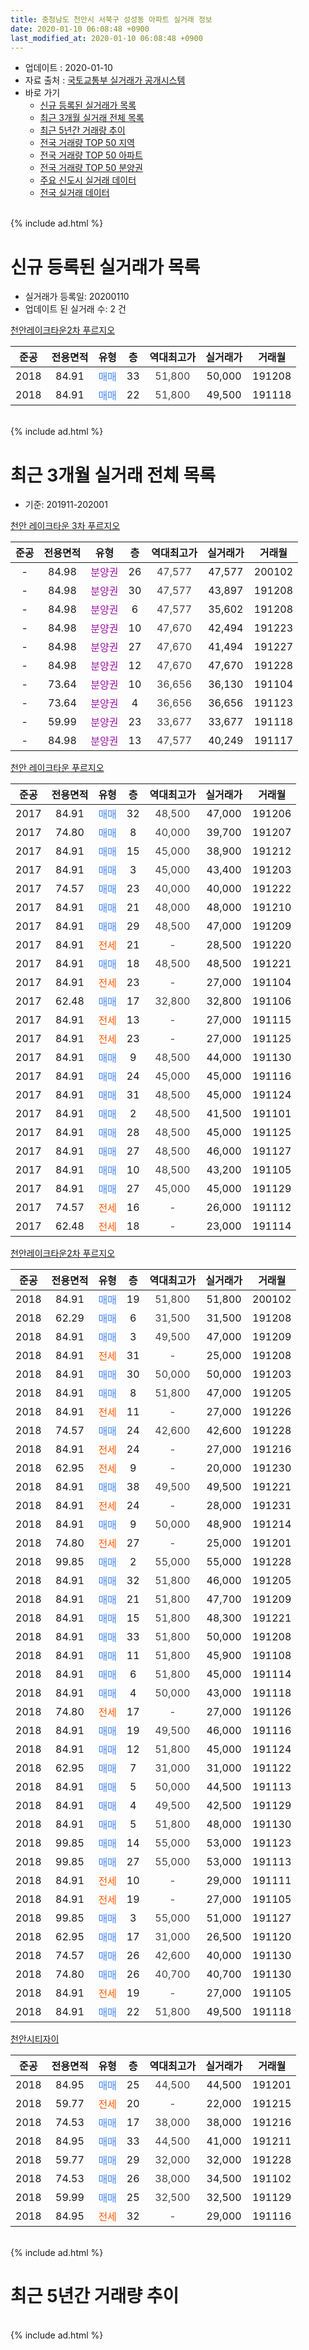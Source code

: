 ```yaml
---
title: 충청남도 천안시 서북구 성성동 아파트 실거래 정보
date: 2020-01-10 06:08:48 +0900
last_modified_at: 2020-01-10 06:08:48 +0900
---
```


* 업데이트 : 2020-01-10
* 자료 출처 : [국토교통부 실거래가 공개시스템](http://rt.molit.go.kr)
* 바로 가기
    * [신규 등록된 실거래가 목록](#신규-등록된-실거래가-목록)
    * [최근 3개월 실거래 전체 목록](#최근-3개월-실거래-전체-목록)
    * [최근 5년간 거래량 추이](#최근-5년간-거래량-추이)
    * [전국 거래량 TOP 50 지역](https://inasie.github.io/apt-trade-info/최근-3개월-전국에서-가장-거래가-많이-발생한-지역)
    * [전국 거래량 TOP 50 아파트](https://inasie.github.io/apt-trade-info/최근-3개월-전국에서-가장-거래가-많이-발생한-아파트)
    * [전국 거래량 TOP 50 분양권](https://inasie.github.io/apt-trade-info/최근-3개월-전국에서-가장-거래가-많이-발생한-분양권)
    * [주요 신도시 실거래 데이터](https://inasie.github.io/apt-trade-info/주요-신도시)
    * [전국 실거래 데이터](https://inasie.github.io/apt-trade-info/전국)
<br>
{% include ad.html %}
<br>

# 신규 등록된 실거래가 목록
* 실거래가 등록일: 20200110
* 업데이트 된 실거래 수: 2 건


[천안레이크타운2차 푸르지오](https://search.naver.com/search.naver?query=%EC%B6%A9%EC%B2%AD%EB%82%A8%EB%8F%84+%EC%B2%9C%EC%95%88%EC%8B%9C+%EC%84%9C%EB%B6%81%EA%B5%AC+%EC%84%B1%EC%84%B1%EB%8F%99+%EC%B2%9C%EC%95%88%EB%A0%88%EC%9D%B4%ED%81%AC%ED%83%80%EC%9A%B42%EC%B0%A8+%ED%91%B8%EB%A5%B4%EC%A7%80%EC%98%A4)

|준공|전용면적|유형|층|역대최고가|실거래가|거래월|
|:---:|:---:|:---:|:---:|:---:|:---:|:---:|
|2018|84.91|<span style="color:#4285f3">매매</span>|33|<span style="color:#444444">51,800</span>|50,000|191208|
|2018|84.91|<span style="color:#4285f3">매매</span>|22|<span style="color:#444444">51,800</span>|49,500|191118|


<br>
{% include ad.html %}
<br>

# 최근 3개월 실거래 전체 목록
* 기준: 201911-202001


[천안 레이크타운 3차 푸르지오](https://search.naver.com/search.naver?query=%EC%B6%A9%EC%B2%AD%EB%82%A8%EB%8F%84+%EC%B2%9C%EC%95%88%EC%8B%9C+%EC%84%9C%EB%B6%81%EA%B5%AC+%EC%84%B1%EC%84%B1%EB%8F%99+%EC%B2%9C%EC%95%88+%EB%A0%88%EC%9D%B4%ED%81%AC%ED%83%80%EC%9A%B4+3%EC%B0%A8+%ED%91%B8%EB%A5%B4%EC%A7%80%EC%98%A4)

|준공|전용면적|유형|층|역대최고가|실거래가|거래월|
|:---:|:---:|:---:|:---:|:---:|:---:|:---:|
|-|84.98|<span style="color:#9C11A5">분양권</span>|26|<span style="color:#444444">47,577</span>|47,577|200102|
|-|84.98|<span style="color:#9C11A5">분양권</span>|30|<span style="color:#444444">47,577</span>|43,897|191208|
|-|84.98|<span style="color:#9C11A5">분양권</span>|6|<span style="color:#444444">47,577</span>|35,602|191208|
|-|84.98|<span style="color:#9C11A5">분양권</span>|10|<span style="color:#444444">47,670</span>|42,494|191223|
|-|84.98|<span style="color:#9C11A5">분양권</span>|27|<span style="color:#444444">47,670</span>|41,494|191227|
|-|84.98|<span style="color:#9C11A5">분양권</span>|12|<span style="color:#444444">47,670</span>|47,670|191228|
|-|73.64|<span style="color:#9C11A5">분양권</span>|10|<span style="color:#444444">36,656</span>|36,130|191104|
|-|73.64|<span style="color:#9C11A5">분양권</span>|4|<span style="color:#444444">36,656</span>|36,656|191123|
|-|59.99|<span style="color:#9C11A5">분양권</span>|23|<span style="color:#444444">33,677</span>|33,677|191118|
|-|84.98|<span style="color:#9C11A5">분양권</span>|13|<span style="color:#444444">47,577</span>|40,249|191117|

[천안 레이크타운 푸르지오](https://search.naver.com/search.naver?query=%EC%B6%A9%EC%B2%AD%EB%82%A8%EB%8F%84+%EC%B2%9C%EC%95%88%EC%8B%9C+%EC%84%9C%EB%B6%81%EA%B5%AC+%EC%84%B1%EC%84%B1%EB%8F%99+%EC%B2%9C%EC%95%88+%EB%A0%88%EC%9D%B4%ED%81%AC%ED%83%80%EC%9A%B4+%ED%91%B8%EB%A5%B4%EC%A7%80%EC%98%A4)

|준공|전용면적|유형|층|역대최고가|실거래가|거래월|
|:---:|:---:|:---:|:---:|:---:|:---:|:---:|
|2017|84.91|<span style="color:#4285f3">매매</span>|32|<span style="color:#444444">48,500</span>|47,000|191206|
|2017|74.80|<span style="color:#4285f3">매매</span>|8|<span style="color:#444444">40,000</span>|39,700|191207|
|2017|84.91|<span style="color:#4285f3">매매</span>|15|<span style="color:#444444">45,000</span>|38,900|191212|
|2017|84.91|<span style="color:#4285f3">매매</span>|3|<span style="color:#444444">45,000</span>|43,400|191203|
|2017|74.57|<span style="color:#4285f3">매매</span>|23|<span style="color:#444444">40,000</span>|40,000|191222|
|2017|84.91|<span style="color:#4285f3">매매</span>|21|<span style="color:#444444">48,000</span>|48,000|191210|
|2017|84.91|<span style="color:#4285f3">매매</span>|29|<span style="color:#444444">48,500</span>|47,000|191209|
|2017|84.91|<span style="color:#ff5a00">전세</span>|21|<span style="color:#444444">-</span>|28,500|191220|
|2017|84.91|<span style="color:#4285f3">매매</span>|18|<span style="color:#444444">48,500</span>|48,500|191221|
|2017|84.91|<span style="color:#ff5a00">전세</span>|23|<span style="color:#444444">-</span>|27,000|191104|
|2017|62.48|<span style="color:#4285f3">매매</span>|17|<span style="color:#444444">32,800</span>|32,800|191106|
|2017|84.91|<span style="color:#ff5a00">전세</span>|13|<span style="color:#444444">-</span>|27,000|191115|
|2017|84.91|<span style="color:#ff5a00">전세</span>|23|<span style="color:#444444">-</span>|27,000|191125|
|2017|84.91|<span style="color:#4285f3">매매</span>|9|<span style="color:#444444">48,500</span>|44,000|191130|
|2017|84.91|<span style="color:#4285f3">매매</span>|24|<span style="color:#444444">45,000</span>|45,000|191116|
|2017|84.91|<span style="color:#4285f3">매매</span>|31|<span style="color:#444444">48,500</span>|45,000|191124|
|2017|84.91|<span style="color:#4285f3">매매</span>|2|<span style="color:#444444">48,500</span>|41,500|191101|
|2017|84.91|<span style="color:#4285f3">매매</span>|28|<span style="color:#444444">48,500</span>|45,000|191125|
|2017|84.91|<span style="color:#4285f3">매매</span>|27|<span style="color:#444444">48,500</span>|46,000|191127|
|2017|84.91|<span style="color:#4285f3">매매</span>|10|<span style="color:#444444">48,500</span>|43,200|191105|
|2017|84.91|<span style="color:#4285f3">매매</span>|27|<span style="color:#444444">45,000</span>|45,000|191129|
|2017|74.57|<span style="color:#ff5a00">전세</span>|16|<span style="color:#444444">-</span>|26,000|191112|
|2017|62.48|<span style="color:#ff5a00">전세</span>|18|<span style="color:#444444">-</span>|23,000|191114|

[천안레이크타운2차 푸르지오](https://search.naver.com/search.naver?query=%EC%B6%A9%EC%B2%AD%EB%82%A8%EB%8F%84+%EC%B2%9C%EC%95%88%EC%8B%9C+%EC%84%9C%EB%B6%81%EA%B5%AC+%EC%84%B1%EC%84%B1%EB%8F%99+%EC%B2%9C%EC%95%88%EB%A0%88%EC%9D%B4%ED%81%AC%ED%83%80%EC%9A%B42%EC%B0%A8+%ED%91%B8%EB%A5%B4%EC%A7%80%EC%98%A4)

|준공|전용면적|유형|층|역대최고가|실거래가|거래월|
|:---:|:---:|:---:|:---:|:---:|:---:|:---:|
|2018|84.91|<span style="color:#4285f3">매매</span>|19|<span style="color:#444444">51,800</span>|51,800|200102|
|2018|62.29|<span style="color:#4285f3">매매</span>|6|<span style="color:#444444">31,500</span>|31,500|191208|
|2018|84.91|<span style="color:#4285f3">매매</span>|3|<span style="color:#444444">49,500</span>|47,000|191209|
|2018|84.91|<span style="color:#ff5a00">전세</span>|31|<span style="color:#444444">-</span>|25,000|191208|
|2018|84.91|<span style="color:#4285f3">매매</span>|30|<span style="color:#444444">50,000</span>|50,000|191203|
|2018|84.91|<span style="color:#4285f3">매매</span>|8|<span style="color:#444444">51,800</span>|47,000|191205|
|2018|84.91|<span style="color:#ff5a00">전세</span>|11|<span style="color:#444444">-</span>|27,000|191226|
|2018|74.57|<span style="color:#4285f3">매매</span>|24|<span style="color:#444444">42,600</span>|42,600|191228|
|2018|84.91|<span style="color:#ff5a00">전세</span>|24|<span style="color:#444444">-</span>|27,000|191216|
|2018|62.95|<span style="color:#ff5a00">전세</span>|9|<span style="color:#444444">-</span>|20,000|191230|
|2018|84.91|<span style="color:#4285f3">매매</span>|38|<span style="color:#444444">49,500</span>|49,500|191221|
|2018|84.91|<span style="color:#ff5a00">전세</span>|24|<span style="color:#444444">-</span>|28,000|191231|
|2018|84.91|<span style="color:#4285f3">매매</span>|9|<span style="color:#444444">50,000</span>|48,900|191214|
|2018|74.80|<span style="color:#ff5a00">전세</span>|27|<span style="color:#444444">-</span>|25,000|191201|
|2018|99.85|<span style="color:#4285f3">매매</span>|2|<span style="color:#444444">55,000</span>|55,000|191228|
|2018|84.91|<span style="color:#4285f3">매매</span>|32|<span style="color:#444444">51,800</span>|46,000|191205|
|2018|84.91|<span style="color:#4285f3">매매</span>|21|<span style="color:#444444">51,800</span>|47,700|191209|
|2018|84.91|<span style="color:#4285f3">매매</span>|15|<span style="color:#444444">51,800</span>|48,300|191221|
|2018|84.91|<span style="color:#4285f3">매매</span>|33|<span style="color:#444444">51,800</span>|50,000|191208|
|2018|84.91|<span style="color:#4285f3">매매</span>|11|<span style="color:#444444">51,800</span>|45,900|191108|
|2018|84.91|<span style="color:#4285f3">매매</span>|6|<span style="color:#444444">51,800</span>|45,000|191114|
|2018|84.91|<span style="color:#4285f3">매매</span>|4|<span style="color:#444444">50,000</span>|43,000|191118|
|2018|74.80|<span style="color:#ff5a00">전세</span>|17|<span style="color:#444444">-</span>|27,000|191126|
|2018|84.91|<span style="color:#4285f3">매매</span>|19|<span style="color:#444444">49,500</span>|46,000|191116|
|2018|84.91|<span style="color:#4285f3">매매</span>|12|<span style="color:#444444">51,800</span>|45,000|191124|
|2018|62.95|<span style="color:#4285f3">매매</span>|7|<span style="color:#444444">31,000</span>|31,000|191122|
|2018|84.91|<span style="color:#4285f3">매매</span>|5|<span style="color:#444444">50,000</span>|44,500|191113|
|2018|84.91|<span style="color:#4285f3">매매</span>|4|<span style="color:#444444">49,500</span>|42,500|191129|
|2018|84.91|<span style="color:#4285f3">매매</span>|5|<span style="color:#444444">51,800</span>|48,000|191130|
|2018|99.85|<span style="color:#4285f3">매매</span>|14|<span style="color:#444444">55,000</span>|53,000|191123|
|2018|99.85|<span style="color:#4285f3">매매</span>|27|<span style="color:#444444">55,000</span>|53,000|191113|
|2018|84.91|<span style="color:#ff5a00">전세</span>|10|<span style="color:#444444">-</span>|29,000|191111|
|2018|84.91|<span style="color:#ff5a00">전세</span>|19|<span style="color:#444444">-</span>|27,000|191105|
|2018|99.85|<span style="color:#4285f3">매매</span>|3|<span style="color:#444444">55,000</span>|51,000|191127|
|2018|62.95|<span style="color:#4285f3">매매</span>|17|<span style="color:#444444">31,000</span>|26,500|191120|
|2018|74.57|<span style="color:#4285f3">매매</span>|26|<span style="color:#444444">42,600</span>|40,000|191130|
|2018|74.80|<span style="color:#4285f3">매매</span>|26|<span style="color:#444444">40,700</span>|40,700|191130|
|2018|84.91|<span style="color:#ff5a00">전세</span>|19|<span style="color:#444444">-</span>|27,000|191105|
|2018|84.91|<span style="color:#4285f3">매매</span>|22|<span style="color:#444444">51,800</span>|49,500|191118|


<script async src="//pagead2.googlesyndication.com/pagead/js/adsbygoogle.js"></script>
<!-- 기본 -->
<ins class="adsbygoogle"
     style="display:block"
     data-ad-client="ca-pub-2446590836940007"
     data-ad-slot="1659523306"
     data-ad-format="auto"
     data-full-width-responsive="true"></ins>
<script>
(adsbygoogle = window.adsbygoogle || []).push({});
</script>


[천안시티자이](https://search.naver.com/search.naver?query=%EC%B6%A9%EC%B2%AD%EB%82%A8%EB%8F%84+%EC%B2%9C%EC%95%88%EC%8B%9C+%EC%84%9C%EB%B6%81%EA%B5%AC+%EC%84%B1%EC%84%B1%EB%8F%99+%EC%B2%9C%EC%95%88%EC%8B%9C%ED%8B%B0%EC%9E%90%EC%9D%B4)

|준공|전용면적|유형|층|역대최고가|실거래가|거래월|
|:---:|:---:|:---:|:---:|:---:|:---:|:---:|
|2018|84.95|<span style="color:#4285f3">매매</span>|25|<span style="color:#444444">44,500</span>|44,500|191201|
|2018|59.77|<span style="color:#ff5a00">전세</span>|20|<span style="color:#444444">-</span>|22,000|191215|
|2018|74.53|<span style="color:#4285f3">매매</span>|17|<span style="color:#444444">38,000</span>|38,000|191216|
|2018|84.95|<span style="color:#4285f3">매매</span>|33|<span style="color:#444444">44,500</span>|41,000|191211|
|2018|59.77|<span style="color:#4285f3">매매</span>|29|<span style="color:#444444">32,000</span>|32,000|191228|
|2018|74.53|<span style="color:#4285f3">매매</span>|26|<span style="color:#444444">38,000</span>|34,500|191102|
|2018|59.99|<span style="color:#4285f3">매매</span>|25|<span style="color:#444444">32,500</span>|32,500|191129|
|2018|84.95|<span style="color:#ff5a00">전세</span>|32|<span style="color:#444444">-</span>|29,000|191116|


<br>
{% include ad.html %}
<br>

# 최근 5년간 거래량 추이


<div style="width:100%;">
    <canvas id="deal_progress" height="200"></canvas>
</div>

<script>
new Chart(document.getElementById("deal_progress"), {
    type: 'line',
    data: {
        labels: ['201501','201502','201503','201504','201505','201506','201507','201508','201509','201510','201511','201512','201601','201602','201603','201604','201605','201606','201607','201608','201609','201610','201611','201612','201701','201702','201703','201704','201705','201706','201707','201708','201709','201710','201711','201712','201801','201802','201803','201804','201805','201806','201807','201808','201809','201810','201811','201812','201901','201902','201903','201904','201905','201906','201907','201908','201909','201910','201911','201912','202001'],
        datasets: [{
            label: '매매',
            pointRadius: 1,
            data: [0, 0, 0, 0, 0, 0, 0, 0, 0, 0, 0, 0, 0, 0, 0, 0, 0, 0, 0, 0, 0, 0, 0, 0, 0, 0, 0, 0, 0, 0, 0, 0, 0, 3, 2, 0, 36, 47, 60, 50, 51, 32, 27, 36, 57, 95, 73, 69, 189, 137, 81, 60, 50, 50, 74, 61, 55, 51, 31, 29, 2],
            borderColor: "rgba(255, 201, 14, 1)",
            backgroundColor: "rgba(255, 201, 14, 0.5)",
            fill: false,
            lineTension: 0
        },{
            label: '전월세',
            pointRadius: 1,
            data: [0, 0, 0, 0, 0, 0, 0, 0, 0, 0, 0, 0, 0, 0, 0, 0, 0, 0, 0, 0, 0, 0, 0, 0, 0, 0, 0, 0, 1, 5, 16, 18, 16, 9, 12, 2, 37, 40, 49, 40, 10, 4, 5, 8, 11, 27, 19, 24, 41, 28, 35, 22, 17, 13, 18, 20, 16, 21, 10, 8, 0],
            borderColor: "rgba(0, 141, 185, 1)",
            backgroundColor: "rgba(0, 141, 185, 0.5)",
            fill: false,
            lineTension: 0
        }
        ]
    },
    options: {
        responsive: true,
        title: {
            display: false
        },
        tooltips: {
            mode: 'index',
            intersect: false
        },
        hover: {
            mode: 'nearest',
            intersect: true
        },
        scales: {
            xAxes: [{
                display: true,
                scaleLabel: {
                    display: true,
                    labelString: '년/월'
                }
            }],
            yAxes: [{
                display: true,
                ticks: {
                    suggestedMin: 0,
                },
                scaleLabel: {
                    display: true,
                    labelString: '실거래 수'
                }
            }]
        }
    }
});

</script>


<br>
{% include ad.html %}
<br>

